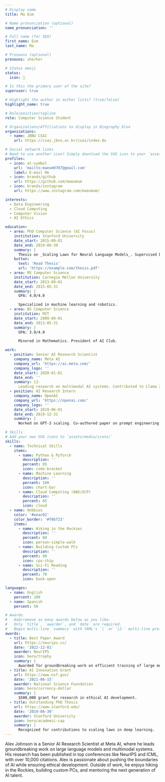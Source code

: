 ```yaml
---
# Display name
title: Ma Eum

# Name pronunciation (optional)
name_pronunciation: ''

# Full name (for SEO)
first_name: Eum
last_name: Ma

# Pronouns (optional)
pronouns: she/her

# Status emoji
status:
  icon: 🍔

# Is this the primary user of the site?
superuser: true

# Highlight the author in author lists? (true/false)
highlight_name: true

# Role/position/tagline
role: Computer Science Student

# Organizations/Affiliations to display in Biography blox
organizations:
  - name: JBNU CSAI
    url: https://csai.jbnu.ac.kr/csai/index.do

# Social network links
# Need to use another icon? Simply download the SVG icon to your `assets/media/icons/` folder.
profiles:
  - icon: at-symbol 
    url: 'mailto:maeum0707@gmail.com'
    label: E-mail Me
  - icon: brands/github
    url: https://github.com/maeumum
  - icon: brands/instagram
    url: https://www.instagram.com/maeumum/

interests:
  - Data Engineering
  - Cloud Computing 
  - Computer Vision
  - AI Ethics

education:
  - area: PhD Computer Science (AI Focus)
    institution: Stanford University
    date_start: 2015-09-01
    date_end: 2019-06-30
    summary: |
      Thesis on _Scaling Laws for Neural Language Models_. Supervised by Prof. Andrew Ng. Published 5 papers in NeurIPS and ICML, with 2 best paper awards.
    button:
      text: 'Read Thesis'
      url: 'https://example.com/thesis.pdf'
  - area: MS Computer Science
    institution: Carnegie Mellon University
    date_start: 2013-09-01
    date_end: 2015-05-31
    summary: |
      GPA: 4.0/4.0

      Specialized in machine learning and robotics.
  - area: BS Computer Science
    institution: MIT
    date_start: 2009-09-01
    date_end: 2013-05-31
    summary: |
      GPA: 3.9/4.0

      Minored in Mathematics. President of AI Club.

work:
  - position: Senior AI Research Scientist
    company_name: Meta AI
    company_url: 'https://ai.meta.com/'
    company_logo: ''
    date_start: 2020-01-01
    date_end: ''
    summary: |2-
      Leading research on multimodal AI systems. Contributed to Llama 2 and other open-source models. 50+ citations in 3 years.
  - position: AI Research Intern
    company_name: OpenAI
    company_url: 'https://openai.com/'
    company_logo: ''
    date_start: 2019-06-01
    date_end: 2019-12-31
    summary: |
      Worked on GPT-3 scaling. Co-authored paper on prompt engineering.

# Skills
# Add your own SVG icons to `assets/media/icons/`
skills:
  - name: Technical Skills
    items:
      - name: Python & PyTorch
        description: ''
        percent: 95
        icon: code-bracket
      - name: Machine Learning
        description: ''
        percent: 100
        icon: chart-bar
      - name: Cloud Computing (AWS/GCP)
        description: ''
        percent: 85
        icon: cloud
  - name: Hobbies
    color: '#eeac02'
    color_border: '#f0bf23'
    items:
      - name: Hiking in the Rockies
        description: ''
        percent: 80
        icon: person-simple-walk
      - name: Building Custom PCs
        description: ''
        percent: 90
        icon: cpu-chip
      - name: Sci-Fi Reading
        description: ''
        percent: 70
        icon: book-open

languages:
  - name: English
    percent: 100
  - name: Spanish
    percent: 50

# Awards.
#   Add/remove as many awards below as you like.
#   Only `title`, `awarder`, and `date` are required.
#   Begin multi-line `summary` with YAML's `|` or `|2-` multi-line prefix and indent 2 spaces below.
awards:
  - title: Best Paper Award
    url: https://neurips.cc/
    date: '2022-12-01'
    awarder: NeurIPS
    icon: hero/trophy
    summary: |
      Awarded for groundbreaking work on efficient training of large models.
  - title: AI Innovation Grant
    url: https://www.nsf.gov/
    date: '2021-06-15'
    awarder: National Science Foundation
    icon: hero/currency-dollar
    summary: |
      $500,000 grant for research in ethical AI development.
  - title: Outstanding PhD Thesis
    url: https://www.stanford.edu/
    date: '2019-06-30'
    awarder: Stanford University
    icon: hero/academic-cap
    summary: |
      Recognized for contributions to scaling laws in deep learning.
---
```


Alex Johnson is a Senior AI Research Scientist at Meta AI, where he leads groundbreaking work on large language models and multimodal systems. His research has been published in top conferences like NeurIPS and ICML, with over 10,000 citations. Alex is passionate about pushing the boundaries of AI while ensuring ethical development. Outside of work, he enjoys hiking in the Rockies, building custom PCs, and mentoring the next generation of AI talent.
